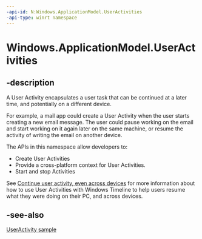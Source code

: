 ```yaml
---
-api-id: N:Windows.ApplicationModel.UserActivities
-api-type: winrt namespace
---
```


<!-- Namespace syntax.
namespace Windows.ApplicationModel.UserActivities
-->

# Windows.ApplicationModel.UserActivities

## -description

A User Activity encapsulates a user task that can be continued at a later time, and potentially on a different device.

For example, a mail app could create a User Activity when the user starts creating a new email message. The user could pause working on the email and start working on it again later on the same machine, or resume the activity of writing the email on another device.

The APIs in this namespace allow developers to:
- Create User Activities
- Provide a cross-platform context for User Activities.
- Start and stop Activities

See [Continue user activity, even across devices](/windows/uwp/launch-resume/useractivities) for more information about how to use User Activities with Windows Timeline to help users resume what they were doing on their PC, and across devices.

## -see-also

[UserActivity sample](https://github.com/Microsoft/Windows-universal-samples/tree/master/Samples/UserActivity)